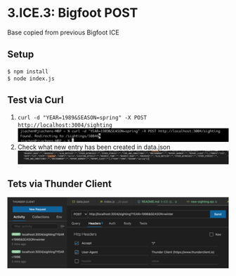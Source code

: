 # 3.ICE.3: Bigfoot POST

Base copied from previous Bigfoot ICE

## Setup

```
$ npm install
$ node index.js
```

## Test via Curl
1. `curl -d "YEAR=1989&SEASON=spring" -X POST http://localhost:3004/sighting`
![](2021-12-27-11-15-00.png)
2. Check what new entry has been created in data.json
![](2021-12-27-11-15-36.png)

## Tets via Thunder Client
![](2021-12-27-11-21-40.png)